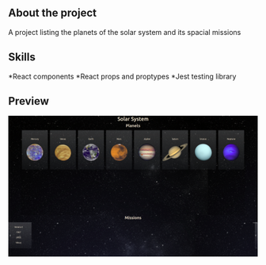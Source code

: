 ## About the project

 A project listing the planets of the solar system and its spacial missions
## Skills

*React components
*React props and proptypes
*Jest testing library
## Preview
![alt text](https://github.com/Alexandre-Lustosa-Escossio/solar-system-project/blob/main/src/images/App-Preview.png?raw=true)


